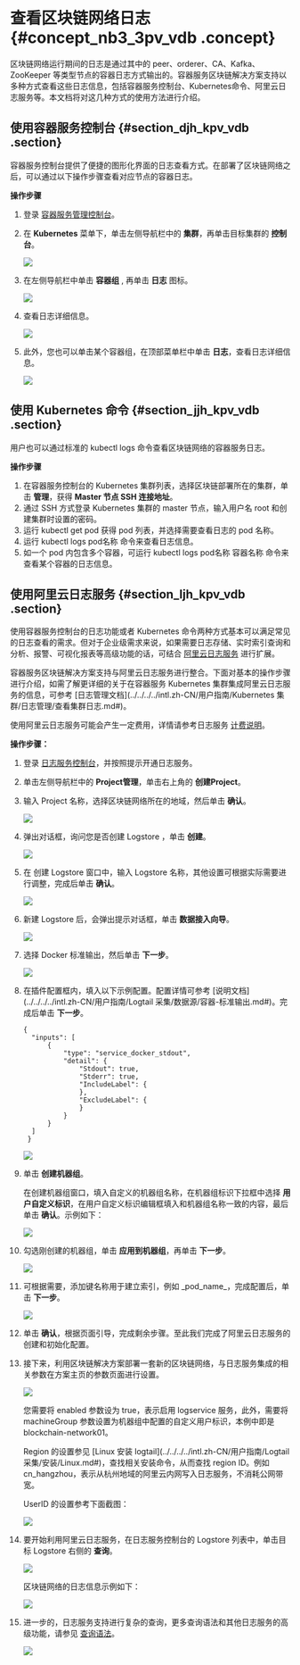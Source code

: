 # 查看区块链网络日志 {#concept_nb3_3pv_vdb .concept}

区块链网络运行期间的日志是通过其中的 peer、orderer、CA、Kafka、ZooKeeper 等类型节点的容器日志方式输出的。容器服务区块链解决方案支持以多种方式查看这些日志信息，包括容器服务控制台、Kubernetes命令、阿里云日志服务等。本文档将对这几种方式的使用方法进行介绍。

## 使用容器服务控制台 {#section_djh_kpv_vdb .section}

容器服务控制台提供了便捷的图形化界面的日志查看方式。在部署了区块链网络之后，可以通过以下操作步骤查看对应节点的容器日志。

**操作步骤**

1.  登录 [容器服务管理控制台](https://cs.console.aliyun.com/)。
2.  在 **Kubernetes** 菜单下，单击左侧导航栏中的 **集群**，再单击目标集群的 **控制台**。

    ![](http://static-aliyun-doc.oss-cn-hangzhou.aliyuncs.com/assets/img/7396/2679_zh-CN.png)

3.  在左侧导航栏中单击 **容器组** , 再单击 **日志** 图标。

    ![](http://static-aliyun-doc.oss-cn-hangzhou.aliyuncs.com/assets/img/7396/2680_zh-CN.png)

4.  查看日志详细信息。

    ![](http://static-aliyun-doc.oss-cn-hangzhou.aliyuncs.com/assets/img/7396/2681_zh-CN.png)

5.  此外，您也可以单击某个容器组，在顶部菜单栏中单击 **日志**，查看日志详细信息。

    ![](http://static-aliyun-doc.oss-cn-hangzhou.aliyuncs.com/assets/img/7396/2682_zh-CN.png)


## 使用 Kubernetes 命令 {#section_jjh_kpv_vdb .section}

用户也可以通过标准的 kubectl logs 命令查看区块链网络的容器服务日志。

**操作步骤**

1.  在容器服务控制台的 Kubernetes 集群列表，选择区块链部署所在的集群，单击 **管理**，获得 **Master 节点 SSH 连接地址**。
2.  通过 SSH 方式登录 Kubernetes 集群的 master 节点，输入用户名 root 和创建集群时设置的密码。
3.  运行 kubectl get pod 获得 pod 列表，并选择需要查看日志的 pod 名称。
4.  运行 kubectl logs pod名称 命令来查看日志信息。
5.  如一个 pod 内包含多个容器，可运行 kubectl logs pod名称 容器名称 命令来查看某个容器的日志信息。

## 使用阿里云日志服务 {#section_ljh_kpv_vdb .section}

使用容器服务控制台的日志功能或者 Kubernetes 命令两种方式基本可以满足常见的日志查看的需求。但对于企业级需求来说，如果需要日志存储、实时索引查询和分析、报警、可视化报表等高级功能的话，可结合 [阿里云日志服务](../../../../intl.zh-CN/产品简介/什么是日志服务.md#) 进行扩展。

容器服务区块链解决方案支持与阿里云日志服务进行整合。下面对基本的操作步骤进行介绍，如需了解更详细的关于在容器服务 Kubernetes 集群集成阿里云日志服务的信息，可参考 [日志管理文档](../../../../intl.zh-CN/用户指南/Kubernetes 集群/日志管理/查看集群日志.md#)。

使用阿里云日志服务可能会产生一定费用，详情请参考日志服务 [计费说明](../../../../intl.zh-CN/产品定价/计费方式.md#)。

**操作步骤：**

1.  登录 [日志服务控制台](https://sls.console.aliyun.com/)，并按照提示开通日志服务。
2.  单击左侧导航栏中的 **Project管理**，单击右上角的 **创建Project**。
3.  输入 Project 名称，选择区块链网络所在的地域，然后单击 **确认**。

    ![](http://static-aliyun-doc.oss-cn-hangzhou.aliyuncs.com/assets/img/7396/2683_zh-CN.png)

4.  弹出对话框，询问您是否创建 Logstore ，单击 **创建**。

    ![](http://static-aliyun-doc.oss-cn-hangzhou.aliyuncs.com/assets/img/7396/2692_zh-CN.jpg)

5.  在 创建 Logstore 窗口中，输入 Logstore 名称，其他设置可根据实际需要进行调整，完成后单击 **确认**。

    ![](http://static-aliyun-doc.oss-cn-hangzhou.aliyuncs.com/assets/img/7396/2693_zh-CN.jpg)

6.  新建 Logstore 后，会弹出提示对话框，单击 **数据接入向导**。

    ![](http://static-aliyun-doc.oss-cn-hangzhou.aliyuncs.com/assets/img/7396/2694_zh-CN.png)

7.  选择 Docker 标准输出，然后单击 **下一步**。

    ![](http://static-aliyun-doc.oss-cn-hangzhou.aliyuncs.com/assets/img/7396/2695_zh-CN.png)

8.  在插件配置框内，填入以下示例配置。配置详情可参考 [说明文档](../../../../intl.zh-CN/用户指南/Logtail 采集/数据源/容器-标准输出.md#)。完成后单击 **下一步**。

    ```
    {
      "inputs": [
          {
              "type": "service_docker_stdout",
              "detail": {
                  "Stdout": true,
                  "Stderr": true,
                  "IncludeLabel": {
                  },
                  "ExcludeLabel": {
                  }
              }
          }
      ]
     }
    ```

    ![](http://static-aliyun-doc.oss-cn-hangzhou.aliyuncs.com/assets/img/7396/2696_zh-CN.png)

9.  单击 **创建机器组**。

    在创建机器组窗口，填入自定义的机器组名称，在机器组标识下拉框中选择 **用户自定义标识**，在用户自定义标识编辑框填入和机器组名称一致的内容，最后单击 **确认**。示例如下：

    ![](http://static-aliyun-doc.oss-cn-hangzhou.aliyuncs.com/assets/img/7396/2697_zh-CN.png)

10. 勾选刚创建的机器组，单击 **应用到机器组**，再单击 **下一步**。

    ![](http://static-aliyun-doc.oss-cn-hangzhou.aliyuncs.com/assets/img/7396/2698_zh-CN.png)

11. 可根据需要，添加键名称用于建立索引，例如 \_pod\_name\_，完成配置后，单击 **下一步**。

    ![](http://static-aliyun-doc.oss-cn-hangzhou.aliyuncs.com/assets/img/7396/2699_zh-CN.png)

12. 单击 **确认**，根据页面引导，完成剩余步骤。至此我们完成了阿里云日志服务的创建和初始化配置。
13. 接下来，利用区块链解决方案部署一套新的区块链网络，与日志服务集成的相关参数在方案主页的参数页面进行设置。

    ![](http://static-aliyun-doc.oss-cn-hangzhou.aliyuncs.com/assets/img/7396/2700_zh-CN.png)

    您需要将 enabled 参数设为 true，表示启用 logservice 服务，此外，需要将 machineGroup 参数设置为机器组中配置的自定义用户标识，本例中即是 blockchain-network01。

    Region 的设置参见 [Linux 安装 logtail](../../../../intl.zh-CN/用户指南/Logtail 采集/安装/Linux.md#)，查找相关安装命令，从而查找 region ID。例如 cn\_hangzhou，表示从杭州地域的阿里云内网写入日志服务，不消耗公网带宽。

    UserID 的设置参考下面截图：

    ![](http://static-aliyun-doc.oss-cn-hangzhou.aliyuncs.com/assets/img/7396/2701_zh-CN.png)

14. 要开始利用阿里云日志服务，在日志服务控制台的 Logstore 列表中，单击目标 Logstore 右侧的 **查询**。

    ![](http://static-aliyun-doc.oss-cn-hangzhou.aliyuncs.com/assets/img/7396/2702_zh-CN.png)

    区块链网络的日志信息示例如下：

    ![](http://static-aliyun-doc.oss-cn-hangzhou.aliyuncs.com/assets/img/7396/2703_zh-CN.png)

15. 进一步的，日志服务支持进行复杂的查询，更多查询语法和其他日志服务的高级功能，请参见 [查询语法](https://www.alibabacloud.com/help/zh/faq-detail/29060.htm)。

    ![](http://static-aliyun-doc.oss-cn-hangzhou.aliyuncs.com/assets/img/7396/2704_zh-CN.png)


